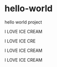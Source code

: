 # hello-world
hello world project


I LOVE ICE CREAM

I LOVE ICE CRE

I LOVE ICE CREAM

I LOVE ICE CREAM
